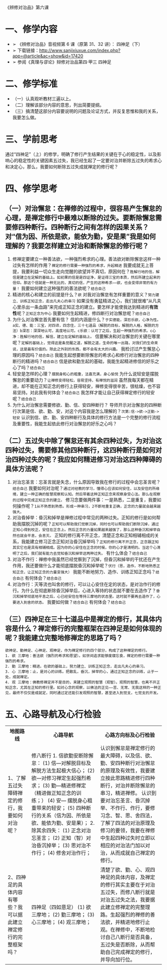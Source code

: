 《辨修对治品》第六课


# 一、修学内容

- ➢ 《辨修对治品》音视频第 6 课（原第 31、32 讲）： 四神足（下）
- ➢ 下载链接：http://www.sanjixiuxue.com/index.php?app=@article&ac=show&id=17420
- ➢ 参阅《真理与谬论》辩修对治品第四·甲三 四神足

# 二、修学标准

- （一）认真观听教材三遍以上。
- （二）理解该部分内容的意思，列出简要提纲。
- （三）搞清楚这部分内容要说明的问题及论证方式，并反复思惟和我的关系，我要怎么做。

# 三、学前思考

通过“四神足”（上）的修学，明确了修行产生结果的关键在于心的稳定性，以及影响心的稳定性的关键因素五过失，我已经生起了一定要对治并断除五过失的希求心和决定心，那么，我要如何断除五过失成就禅定的修行呢？

# 四、修学思考

## （一）对治懈怠：在禅修的过程中，很容易产生懈怠的心理，是禅定修行中最难以断除的过失。要断除懈怠需要修四种断行。四种断行之间有怎样的因果关系？对“信为因、所依是欲，能依为勤，安是果”我是如何理解的？我要怎样建立对治和断除懈怠的修行呢？

1. 修禅定要建立一种善法欲，一种强烈希求的心理。善法欲对断除懈怠这样一种过失有怎样的作用？`禅定的修行需要一种强烈的希求，升起精进`
   我要成就无上菩提，我要利益一切众生走向觉醒的欲望并不真切，原因何在？`胜解行地的信，解信是建立在定解的基础上。如初果的信是是四证净，是证得三宝的本质，然后所建立起来的信仰。那这个信就是一种无比的，真切的信，产生的这种希求——欲，也会变得非常的有力量！`
   我要如何建立这种强烈的善法欲呢？`结合自己`
2. 精进的核心和建立的前提是什么？`欲`
   对我对治懈怠有怎样重要的意义？`努力建立、训练正知正念，走出凡夫心的串习`
   如果没有勇猛精进之心，我们就很难“从凡夫心里杀出一条血路”来完成正知正念的建立。要怎样才能使我达到精进的**有效性**呢？`正知正念为中心`
   我要如何生起精进，修四断行对治懈怠呢？`结合自己`
3. 为什么对治懈怠首先要有信？
   信的内涵是什么？`于实德能，深忍乐欲，心净为性。a实、德、能：三宝，对四谛，四念住，三十七道品（解脱的目标，解脱的人格，解脱的方法）b深忍：深深地认可，高度地认可。c乐欲：认可了之后，生起一种强烈的希求。c心净：胜解行地的信，解信，建立在定解的基础上。`
   信要解决和对治懈怠的关键在哪里呢？`定解的基础上，觉得这是条觉醒之道，解脱之道，生命的唯一出路，对我们的生命来说，这是最有价值的。除此之外别的东西，都不会有太大的兴趣。`
   我检讨过产生懈怠心理的原因吗？`结合自己`
   我能生起想要断除懈怠的希求心和修行对治懈怠的四种断行的精进吗？`结合自己`
   信是欲和勤生起的基础，我能生起精进修信的好乐之心了吗？`结合自己`
4. 轻安是怎样的心理？`摆脱身和心的粗重，法喜充满，身心愉悦`
   为什么说轻安是摆脱懈怠的重要动力？`让禅修变得轻松，容易坚持，有禅悦的滋润`
   虽然我每天都在精进，却不能在正知正念的修行上获得轻安，禅修变得很辛苦，很枯燥，也不容易坚持。对此我有何体会？`结合自己`
   我怎样才能让自己获得禅定修行的轻安呢？`结合自己`
5. 为什么对治懈怠需要修欲、勤、信、安四种断行？
   导师开示对治懈怠的四种断行次第是信、欲、勤、安，对这个内容我是怎么理解的？`次第:信->欲->正勤->轻安`
   认识到信、欲、勤、安四种断行及具体的修行方法是一个完整的修行流程及重要性，我能生起依此修行对治懈怠的好乐之心吗？

## （二）五过失中除了懈怠还有其余四种过失，为对治这四种过失，需要修其他四种断行，这四种断行是如何对治四种过失的呢？我应如何精进修习对治这四种障碍的具体方法呢？

1. 对治忘圣言：忘圣言就是失念，什么原因导致我在修行的过程中会忘圣言呢？`结合自己`
   我要如何对治呢？`通过对经教的学习，懂得心应该如何安住，以及安住的所缘境，建立一种正确的智慧观察和认知。然后带着这种正知正念来观察身受心法。那么在观察的过程中完成正知正念的建立。`
   修习念要做两件事：一是熟悉，二是重复，我要如何操作呢？`1从不熟悉到熟悉。形成一种串习，2不断地重复正确，正念的力量就会越来越强大。`
2. 对治昏掉举：昏沉和掉举是禅修过程中常见的两种过失。正知的修行是如何帮助我摆脱沉掉的呢？`正知可以帮助我们觉察沉掉，同时也可以帮助我们断除沉掉，通过正知心得到校正，安住在正念上。然后正念的力量如果越来越强了，那么这种昏沉和掉举自然也就会平息，会息灭。`
   正知的修行离不开正念，清楚正念和正知相辅相成的关系，我能建立修习正念正知对治昏沉掉举吗？`正知的修行离不开正念，正念跟正知其实它也是具有相辅相成。因为你的心安住在正念的时候，你的心才是清明的。当这个心清明了之后，我们就有能力去觉知昏沉和掉举这两种过失。`
   有什么体会？`结合自己`
3. 对治不作行：禅修中我虽然已经觉察到了沉掉，但昏沉和掉举的干扰还在产生作用，我还要做什么才能彻底摆脱昏沉和掉举呢？`伏行（思，造作，不断地熟悉正知正念，让正知正念的力量变强大）`
   我能不断地努力、造作、训练正知正念吗？`结合自己`
   有何体会？`结合自己`
4. 对治作行：灭等流也叫舍的修行，可以让心安住在定的状态，是对治作行的修行。为什么在彻底断除昏沉掉举后，心进入等持的状态就不要在去造作了？`昏沉和掉举彻底地平息之后，心已经安住在等持三摩地的状态里。这时就不要再去造作了，心要进入到舍的状态。`
   我要如何做？`结合自己`
   有何体会？`结合自己`

## （三）四神足在三十七道品中是禅定的修行，其具体内容是什么？禅定修行的完整框架在四神足是如何体现的呢？我能建立完整地修禅定的思路了吗？

```MD
欲神足、勤神足、心神足、观神足，作为禅定修行的四个部分，构成了这种禅定的修行。
1. 欲 三摩地：善法欲（强烈的希求和愿望）。如世间追求能够废寝忘食，禅定的修行需要一种强烈的希求。
2. 勤 三摩地：精进。在欲的基础上，努力建立、训练正知正念，走出凡夫心的串习。
3. 心 三摩地：止，是对心的训练。把散乱，昏沉，掉举的心，通过正知正念的训练，止于一处，成就禅定。
4. 观 三摩地：佛教修禅定并不是目的，来建立观照的智慧（观智）。观照的智慧，也离不开正知正念，尤其在正知的修行里。如对心念的观察，以佛法的正见——苦、无常、无我这样的一种正见，最终不仅仅是成就定，同时通过定还能引发观照的智慧，甚至进入到觉支，七觉支的开发。
```

# 五、心路导航及心行检验

<table>
<tr><th>地图路线</th><th>心路导航</th><th>心路方向标及心行检验</th></tr>
<tr>
<td>1、了解五过失障碍禅定的修行，我要如何对治呢？</td>
<td>修八断行
1. 信欲勤安断除懈怠：
(1) 信—对解脱目标及解脱方法生起极大信心；
(2) 欲—对修习禅定生起强烈希求；
(3) 勤—精进修禅定（精进做正知正念的训练；）
(4) 安— 摆脱身心粗重带来的轻安；
(5) 四种断行的关系（信为因、所依是欲、能依为勤、安是果）；
2. 除其余四失：
(1) 正念对治忘圣言；
(2) 正知（智）对治昏沉掉举；
(3) 思对治不作行；
(4) 修舍对治作行；</td>
<td>
认识到懈怠是禅定修行的最大障碍，以及信、欲、勤、安四种断行对治懈怠的原理及有效性，我要建立按此思路精进修行四种断行，对治并断除懈怠的串习，精进禅修。
认识到要对治忘圣言、昏沉掉举、不作行、作行，要修习念、智、思、舍四法，了解了四法的对治原理及修习的要领，我要在禅修中生起四种过失时立即以相应的对治法门加以对治，从而成就自己禅定的修行。
</td>
</tr><tr>
<td>2、四神足的具体内容有哪些？我可以据此建立禅定修行的完整框架吗？</td>
<td>四神足（四如意足）
(1) 欲三摩地；
(2) 勤三摩地；
(3) 心三摩地；
(4) 观三摩地；</td>
<td>清楚了欲、勤、心、观四神足的具体内容，及禅定的修行其实主要在于对治五过失，而修八断行就是对治五过失之法，我要据此建立修禅定的完整理路。生起强烈的禅修的善法欲，并精进地修行止观。在禅修中，不断地检讨自己八断行是否具备，五过失是否断除，从而帮助自己完成禅定的修行，并导向加行位。</td></tr>
</table>
